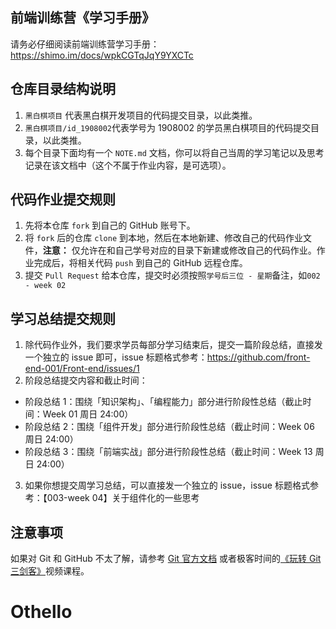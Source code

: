 

## 前端训练营《学习手册》
请务必仔细阅读前端训练营学习手册：https://shimo.im/docs/wpkCGTqJqY9YXCTc

## 仓库目录结构说明

1. `黑白棋项目` 代表黑白棋开发项目的代码提交目录，以此类推。
2. `黑白棋项目/id_1908002`代表学号为 1908002 的学员黑白棋项目的代码提交目录，以此类推。
3. 每个目录下面均有一个 `NOTE.md` 文档，你可以将自己当周的学习笔记以及思考记录在该文档中（这个不属于作业内容，是可选项）。

## 代码作业提交规则

1. 先将本仓库 `fork` 到自己的 GitHub 账号下。
2. 将 `fork` 后的仓库 `clone` 到本地，然后在本地新建、修改自己的代码作业文件，**注意：** 仅允许在和自己学号对应的目录下新建或修改自己的代码作业。作业完成后，将相关代码 `push` 到自己的 GitHub 远程仓库。
3. 提交 `Pull Request` 给本仓库，提交时必须按照`学号后三位 - 星期`备注，如`002 - week 02`

## 学习总结提交规则

1. 除代码作业外，我们要求学员每部分学习结束后，提交一篇阶段总结，直接发一个独立的 issue 即可，issue 标题格式参考：https://github.com/front-end-001/Front-end/issues/1
2. 阶段总结提交内容和截止时间：
 - 阶段总结 1：围绕「知识架构」、「编程能力」部分进行阶段性总结（截止时间：Week 01 周日 24:00）
 - 阶段总结 2：围绕「组件开发」部分进行阶段性总结（截止时间：Week 06 周日 24:00）
 - 阶段总结 3：围绕「前端实战」部分进行阶段性总结（截止时间：Week 13 周日 24:00）
3. 如果你想提交周学习总结，可以直接发一个独立的 issue，issue 标题格式参考：【003-week 04】关于组件化的一些思考


## 注意事项

如果对 Git 和 GitHub 不太了解，请参考 [Git 官方文档](https://git-scm.com/book/zh/v2) 或者极客时间的[《玩转 Git 三剑客》](https://time.geekbang.org/course/intro/145)视频课程。
# Othello
